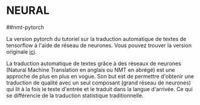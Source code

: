<h1> NEURAL </h1>
##nmt-pytorch 


La version pytorch du tutoriel sur la traduction automatique de textes de tensorflow à l'aide de réseau de neurones. Vous pouvez trouver la version originale <a href="https://www.tensorflow.org/tutorials/text/nmt_with_attention">ici</a>.

La traduction automatique de textes grâce à des réseaux de neurones (Natural Machine Translation en anglais ou NMT en abrégé) est une approche de plus en plus en vogue. Son but est de permettre d'obtenir une traduction de qualité avec un seul composant (grand réseau de neurones) qui lit à la fois le texte d'entrée et le traduit dans la langue d'arrivée. Ce qui se différencie de la traduction statistique traditionnelle.
